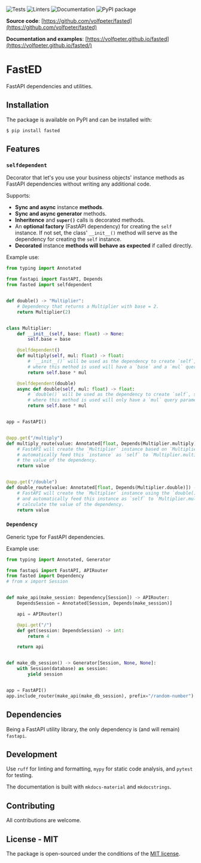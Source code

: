 ![Tests](https://github.com/volfpeter/fasted/actions/workflows/tests.yml/badge.svg)
![Linters](https://github.com/volfpeter/fasted/actions/workflows/linters.yml/badge.svg)
![Documentation](https://github.com/volfpeter/fasted/actions/workflows/build-docs.yml/badge.svg)
![PyPI package](https://img.shields.io/pypi/v/fasted?color=%2334D058&label=PyPI%20Package)

**Source code**: [https://github.com/volfpeter/fasted](https://github.com/volfpeter/fasted)

**Documentation and examples**: [https://volfpeter.github.io/fasted](https://volfpeter.github.io/fasted/)

# FastED

FastAPI dependencies and utilities.

## Installation

The package is available on PyPI and can be installed with:

```console
$ pip install fasted
```

## Features

### `selfdependent`

Decorator that let's you use your business objects' instance methods as FastAPI dependencies without writing any additional code.

Supports:

- **Sync and async** instance **methods**.
- **Sync and async generator** methods.
- **Inheritence** and **`super()`** calls is decorated methods.
- An **optional factory** (FastAPI dependency) for creating the `self` instance. If not set, the class' `__init__()` method will serve as the dependency for creating the `self` instance.
- **Decorated** instance **methods will behave as expected** if called directly.

Example use:

```python
from typing import Annotated

from fastapi import FastAPI, Depends
from fasted import selfdependent


def double() -> "Multiplier":
    # Dependency that returns a Multiplier with base = 2.
    return Multiplier(2)


class Multiplier:
    def __init__(self, base: float) -> None:
        self.base = base

    @selfdependent()
    def multiply(self, mul: float) -> float:
        # `__init__()` will be used as the dependency to create `self`, so the route
        # where this method is used will have a `base` and a `mul` query parameter.
        return self.base * mul

    @selfdependent(double)
    async def double(self, mul: float) -> float:
        # `double()` will be used as the dependency to create `self`, so the route
        # where this method is used will only have a `mul` query parameter.
        return self.base * mul


app = FastAPI()


@app.get("/multiply")
def multiply_route(value: Annotated[float, Depends(Multiplier.multiply)]) -> float:
    # FastAPI will create the `Multiplier` instance based on `Multiplier.__init__()` and
    # automatically feed this `instance` as `self` to `Multiplier.multiply()` to calculate
    # the value of the dependency.
    return value


@app.get("/double")
def double_route(value: Annotated[float, Depends(Multiplier.double)]) -> float:
    # FastAPI will create the `Multiplier` instance using the `double()` factory (dependency)
    # and automatically feed this instance as `self` to `Multiplier.multiply()` to
    # calculate the value of the dependency.
    return value
```

### `Dependency`

Generic type for FastAPI dependencies.

Example use:

```python
from typing import Annotated, Generator

from fastapi import FastAPI, APIRouter
from fasted import Dependency
# from x import Session


def make_api(make_session: Dependency[Session]) -> APIRouter:
    DependsSession = Annotated[Session, Depends(make_session)]

    api = APIRouter()

    @api.get("/")
    def get(session: DependsSession) -> int:
        return 4

    return api


def make_db_session() -> Generator[Session, None, None]:
    with Session(database) as session:
        yield session


app = FastAPI()
app.include_router(make_api(make_db_session), prefix="/random-number")
```

## Dependencies

Being a FastAPI utility library, the only dependency is (and will remain) `fastapi`.

## Development

Use `ruff` for linting and formatting, `mypy` for static code analysis, and `pytest` for testing.

The documentation is built with `mkdocs-material` and `mkdocstrings`.

## Contributing

All contributions are welcome.

## License - MIT

The package is open-sourced under the conditions of the [MIT license](https://choosealicense.com/licenses/mit/).
